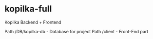 # kopilka-full
Kopilka Backend + Frontend

Path /DB/kopilka-db - Database for project
Path /client - Front-End part
